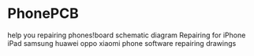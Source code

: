 # PhonePCB
help you repairing phones!board schematic diagram Repairing for iPhone iPad samsung huawei oppo xiaomi phone software repairing drawings
